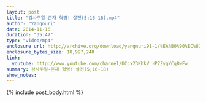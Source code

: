 ```yaml
---
layout: post
title: "감사주일-존재 혁명! 살전(5;16-18).mp4"
author: "Yangnuri"
date: 2014-11-16
duration: "35:47"
type: "video/mp4"
enclosure_url: http://archive.org/download/yangnuri91-1/%EA%B0%90%EC%82%AC%EC%A3%BC%EC%9D%BC-%EC%A1%B4%EC%9E%AC%20%ED%98%81%EB%AA%85%21%20%20%EC%82%B4%EC%A0%845_16-18.mp4
enclosure_bytes_size: 18,997,248
link:
  youtube: http://www.youtube.com/channel/UCcx23KhkV_-P7ZygYCq8wFw
summary: 감사주일-존재 혁명! 살전(5;16-18)
show_notes:
---
```


{% include post_body.html %}

